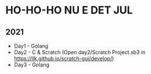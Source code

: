 # HO-HO-HO NU E DET JUL


## 2021
- Day1 - Golang
- Day2 - C & Scratch (Open day2/Scratch Project.sb3 in https://llk.github.io/scratch-gui/develop/)
- Day3 - Golang
